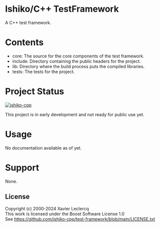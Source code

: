 # Ishiko/C++ TestFramework

A C++ test framework.

# Contents

- core: The source for the core components of the test framework.
- include: Directory containing the public headers for the project.
- lib: Directory where the build process puts the compiled libraries.
- tests: The tests for the project.

# Project Status

[![ishiko-cpp](https://circleci.com/gh/ishiko-cpp/test-framework.svg?style=shield)](https://circleci.com/gh/ishiko-cpp/test-framework)

This project is in early development and not ready for public use yet. 


# Usage

No documentation available as of yet.


# Support

None.


## License

Copyright (c) 2000-2024 Xavier Leclercq\
This work is licensed under the Boost Software License 1.0\
See https://github.com/ishiko-cpp/test-framework/blob/main/LICENSE.txt
